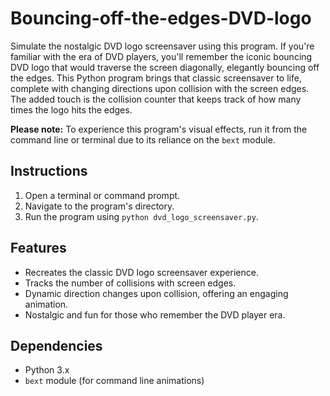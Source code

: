 # Bouncing-off-the-edges-DVD-logo

Simulate the nostalgic DVD logo screensaver using this program. If you're familiar with the era of DVD players, you'll remember the iconic bouncing DVD logo that would traverse the screen diagonally, elegantly bouncing off the edges. This Python program brings that classic screensaver to life, complete with changing directions upon collision with the screen edges. The added touch is the collision counter that keeps track of how many times the logo hits the edges.

**Please note:** To experience this program's visual effects, run it from the command line or terminal due to its reliance on the `bext` module.

## Instructions

1. Open a terminal or command prompt.
2. Navigate to the program's directory.
3. Run the program using `python dvd_logo_screensaver.py`.

## Features

- Recreates the classic DVD logo screensaver experience.
- Tracks the number of collisions with screen edges.
- Dynamic direction changes upon collision, offering an engaging animation.
- Nostalgic and fun for those who remember the DVD player era.

## Dependencies

- Python 3.x
- `bext` module (for command line animations)
